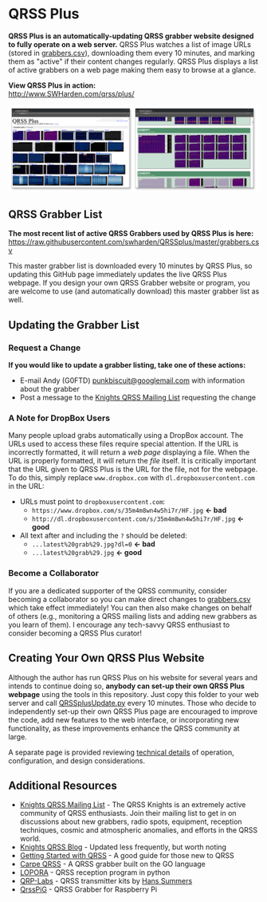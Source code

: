 
# QRSS Plus

**QRSS Plus is an automatically-updating QRSS grabber website designed to fully operate on a web server.** QRSS Plus watches a list of image URLs (stored in [grabbers.csv](grabbers.csv)), downloading them every 10 minutes, and marking them as "active" if their content changes regularly. QRSS Plus displays a list of active grabbers on a web page making them easy to browse at a glance. 

**View QRSS Plus in action:**\
http://www.SWHarden.com/qrss/plus/

![](/misc/QRSSplus.png)


## QRSS Grabber List

**The most recent list of active QRSS Grabbers used by QRSS Plus is here:**
https://raw.githubusercontent.com/swharden/QRSSplus/master/grabbers.csv

This master grabber list is downloaded every 10 minutes by QRSS Plus, so updating this GitHub page immediately updates the live QRSS Plus webpage. If you design your own QRSS Grabber website or program, you are welcome to use (and automatically download) this master grabber list as well.

## Updating the Grabber List

### Request a Change
**If you would like to update a grabber listing, take one of these actions:**

* E-mail Andy (G0FTD) punkbiscuit@googlemail.com with information about the grabber
* Post a message to the [Knights QRSS Mailing List](https://groups.io/g/qrssknights) requesting the change

### A Note for DropBox Users
Many people upload grabs automatically using a DropBox account. The URLs used to access these files require special attention. If the URL is incorrectly formatted, it will return a _web page_ displaying a file. When the URL is properly formatted, it will return the _file_ itself. It is critically important that the URL given to QRSS Plus is the URL for the file, not for the webpage. To do this, simply replace `www.dropbox.com` with `dl.dropboxusercontent.com` in the URL:

* URLs must point to `dropboxusercontent.com`:
  * `https://www.dropbox.com/s/35m4m8wn4w5hi7r/HF.jpg` **<- bad**
  * `http://dl.dropboxusercontent.com/s/35m4m8wn4w5hi7r/HF.jpg` **<- good**
* All text after and including the `?` should be deleted:
  * `...latest%20grab%29.jpg?dl=0` **<- bad**
  * `...latest%20grab%29.jpg` **<- good**

### Become a Collaborator
If you are a dedicated supporter of the QRSS community, consider becoming a collaborator so you can make direct changes to [grabbers.csv](grabbers.csv) which take effect immediately! You can then also make changes on behalf of others (e.g., monitoring a QRSS mailing lists and adding new grabbers as you learn of them). I encourage any tech-savvy QRSS enthusiast to consider becoming a QRSS Plus curator!

## Creating Your Own QRSS Plus Website

Although the author has run QRSS Plus on his website for several years and intends to continue doing so, **anybody can set-up their own QRSS Plus webpage** using the tools in this repository. Just copy this folder to your web server and call [QRSSplusUpdate.py](QRSSplusUpdate.py) every 10 minutes. Those who decide to independently set-up their own QRSS Plus page are encouraged to improve the code, add new features to the web interface, or incorporating new functionality, as these improvements enhance the QRSS community at large.

A separate page is provided reviewing [technical details](/misc/technical.md) of operation,  configuration, and design considerations.

## Additional Resources
* [Knights QRSS Mailing List](https://groups.io/g/qrssknights) - The QRSS Knights is an extremely active community of QRSS enthusiasts. Join their mailing list to get in on discussions about new grabbers, radio spots, equipment, reception techniques, cosmic and atmospheric anomalies, and efforts in the QRSS world.
* [Knights QRSS Blog](http://knightsqrss.blogspot.com/) - Updated less frequently, but worth noting
* [Getting Started with QRSS](http://knightsqrss.blogspot.com/2010/01/getting-started-with-qrss.html) - A good guide for those new to QRSS
* [Carpe QRSS](https://github.com/strickyak/carpe-qrss) - A QRSS grabber built on the GO language
* [LOPORA](http://www.qsl.net/pa2ohh/11lop.htm) - QRSS reception program in python
* [QRP-Labs](https://www.qrp-labs.com/) - QRSS transmitter kits by [Hans Summers](http://www.hanssummers.com)
* [QrssPiG](https://gitlab.com/hb9fxx/qrsspig) - QRSS Grabber for Raspberry Pi
